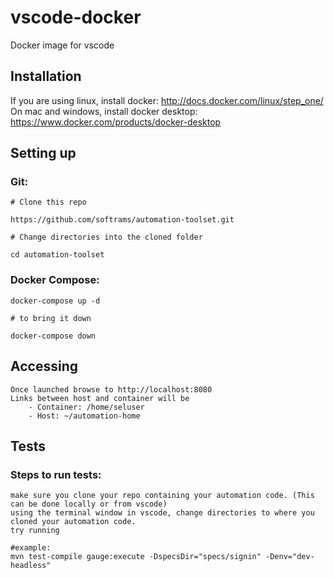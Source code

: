 vscode-docker
======================

Docker image for vscode

Installation
------------

If you are using linux, install docker: http://docs.docker.com/linux/step_one/
On mac and windows, install docker desktop: https://www.docker.com/products/docker-desktop

## Setting up

### Git:
    # Clone this repo
    
    https://github.com/softrams/automation-toolset.git
    
    # Change directories into the cloned folder
    
    cd automation-toolset
    
### Docker Compose:
    
    docker-compose up -d

    # to bring it down

    docker-compose down

## Accessing

    Once launched browse to http://localhost:8080
    Links between host and container will be
        - Container: /home/seluser
        - Host: ~/automation-home
    
## Tests
### Steps to run tests:

    make sure you clone your repo containing your automation code. (This can be done locally or from vscode)
    using the terminal window in vscode, change directories to where you cloned your automation code.
    try running

    #example:
    mvn test-compile gauge:execute -DspecsDir="specs/signin" -Denv="dev-headless"

